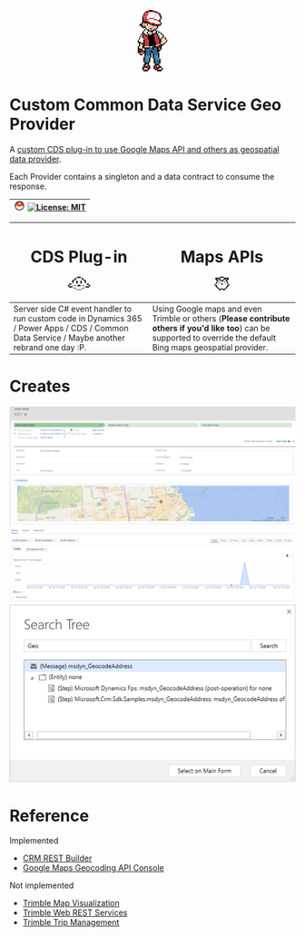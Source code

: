 <p align="center"><img src="img/red.png"></p>

# Custom Common Data Service Geo Provider

A [custom CDS plug-in to use Google Maps API and others as geospatial data provider](https://docs.microsoft.com/en-us/dynamics365/customer-engagement/common-scheduler/developer/sample-custom-plugin-google-geospatial-data-provider).

Each Provider contains a singleton and a data contract to consume the response.

| <img src="img/poke.svg" height="16"> [![License: MIT](https://img.shields.io/badge/License-MIT-grey.svg)](https://opensource.org/licenses/MIT) |
| :- |

| <h1 align="center">CDS Plug-in</h1><p align="center"><img src="img/p1.png" height="24"></p> | <h1 align="center">Maps APIs</h1><p align="center"><img src="img/p2.png" height="24"></p> |
| :------------------------ | :--------------------- |
| Server side C# event handler to run custom code in Dynamics 365 / Power Apps / CDS / Common Data Service / Maybe another rebrand one day :P. | Using Google maps and even Trimble or others (**Please contribute others if you'd like too**) can be supported to override the default Bing maps geospatial provider. |

# Creates

<img src="img/dynamics-work-order.png">
<img src="img/google-api-console.png">
<img src="img/dynamics-override-default-event-handler.png">

# Reference
Implemented
* [CRM REST Builder](https://github.com/jlattimer/CRMRESTBuilder)
* [Google Maps Geocoding API Console](https://console.cloud.google.com/google/maps-apis/apis/geocoding-backend.googleapis.com/metrics)

Not implemented
* [Trimble Map Visualization](https://maps.alk.com/Developer/1.2/Default)
* [Trimble Web REST Services](https://maps.alk.com/PCMDoc/RestServices)
* [Trimble Trip Management](https://tripmanagement.alk.com/help/)
